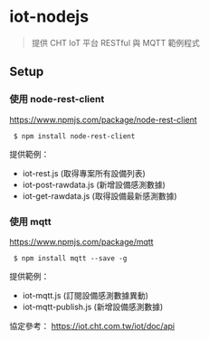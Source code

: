 # iot-nodejs

> 提供 CHT IoT 平台 RESTful 與 MQTT 範例程式

## Setup

### 使用 node-rest-client

https://www.npmjs.com/package/node-rest-client

```
 $ npm install node-rest-client
```

提供範例：
- iot-rest.js (取得專案所有設備列表)
- iot-post-rawdata.js (新增設備感測數據)
- iot-get-rawdata.js (取得設備最新感測數據)

### 使用 mqtt

https://www.npmjs.com/package/mqtt 
```
 $ npm install mqtt --save -g
```

提供範例：
- iot-mqtt.js (訂閱設備感測數據異動)
- iot-mqtt-publish.js (新增設備感測數據)

協定參考：
https://iot.cht.com.tw/iot/doc/api
